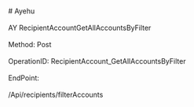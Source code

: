 <br>#     Ayehu</br>
<br>AY RecipientAccountGetAllAccountsByFilter</br>
<br>Method: Post</br>
<br>OperationID: RecipientAccount_GetAllAccountsByFilter</br>
<br>EndPoint:</br>
<br>/Api/recipients/filterAccounts</br>
